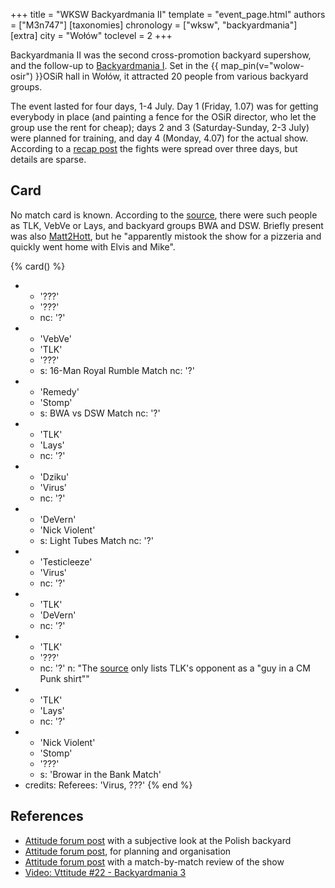 +++
title = "WKSW Backyardmania II"
template = "event_page.html"
authors = ["M3n747"]
[taxonomies]
chronology = ["wksw", "backyardmania"]
[extra]
city = "Wołów"
toclevel = 2
+++

Backyardmania II was the second cross-promotion backyard supershow, and the follow-up to [Backyardmania I](@/e/wksw/2010-07-27-wksw-backyardmania-1.md). Set in the {{ map_pin(v="wolow-osir") }}OSiR hall in Wołów, it attracted 20 people from various backyard groups.

The event lasted for four days, 1-4 July. Day 1 (Friday, 1.07) was for getting everybody in place (and painting a fence for the OSiR director, who let the group use the rent for cheap); days 2 and 3 (Saturday-Sunday, 2-3 July) were planned for training, and day 4 (Monday, 4.07) for the actual show. According to a [recap post][podsumowanie] the fights were spread over three days, but details are sparse.

## Card

No match card is known. According to the [source][atti], there were such people as TLK, VebVe or Lays, and backyard groups BWA and DSW. Briefly present was also [Matt2Hott](@/w/matt2hot.md), but he "apparently mistook the show for a pizzeria and quickly went home with Elvis and Mike".

{% card() %}
- - '???'
  - '???'
  - nc: '?'
- - 'VebVe'
  - 'TLK'
  - '???'
  - s: 16-Man Royal Rumble Match
    nc: '?'
- - 'Remedy'
  - 'Stomp'
  - s: BWA vs DSW Match
    nc: '?'
- - 'TLK'
  - 'Lays'
  - nc: '?'
- - 'Dziku'
  - 'Virus'
  - nc: '?'
- - 'DeVern'
  - 'Nick Violent'
  - s: Light Tubes Match
    nc: '?'
- - 'Testicleeze'
  - 'Virus'
  - nc: '?'
- - 'TLK'
  - 'DeVern'
  - nc: '?'
- - 'TLK'
  - '???'
  - nc: '?'
    n: "The [source][podsumowanie] only lists TLK's opponent as a &quot;guy in a CM Punk shirt&quot;"
- - 'TLK'
  - 'Lays'
  - nc: '?'
- - 'Nick Violent'
  - 'Stomp'
  - '???'
  - s: 'Browar in the Bank Match'
- credits:
    Referees: 'Virus, ???'
{% end %}

## References

* [Attitude forum post][atti] with a subjective look at the Polish backyard
* [Attitude forum post](https://forum.wrestling.pl/topic/25023-backyardmania-2/#comment-234308), for planning and organisation
* [Attitude forum post][podsumowanie] with a match-by-match review of the show
* [Video: Vttitude #22 - Backyardmania 3](https://www.youtube.com/watch?v=wrp72bHhXOc)

[atti]: https://forum.wrestling.pl/topic/28501-dok%C4%85d-zmierzasz-backyardzie/#comment-272796
[podsumowanie]: https://forum.wrestling.pl/topic/27379-backyardmania-ii/#comment-259789
